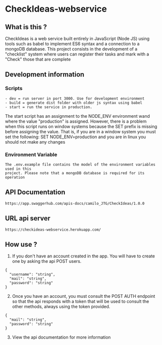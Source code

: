 # CheckIdeas-webservice

## What is this ?

CheckIdeas is a web service built entirely in JavaScript (Node JS) using tools such as babel to implement ES6 syntax and a connection to a mongoDB database. This project consists in the development of a "checklist" system where users can register their tasks and mark with a "Check" those that are complete

## Development information

### Scripts

```
- dev = run server in port 3000. Use for development environment
- build = generate dist folder with older js syntax using babel
- start = run the service in production.
```

The start script has an assignment to the NODE_ENV environment wand where the value "production" is assigned. However, there is a problem when this script runs on window systems because the SET prefix is missing before assigning the value. That is, if you are in a window system you must set the following: SET NODE_ENV=production and you are in linux you should not make any changes

### Environment Variable

```
The .env.example file contains the model of the environment variables used in this
project. Please note that a mongoDB database is required for its operation
```

## API Documentation

```
https://app.swaggerhub.com/apis-docs/camilo_JTG/CheckIdeas/1.0.0
```

## URL api server

```
https://checkideas-webservice.herokuapp.com/
```

## How use ?

1. If you don't have an account created in the app. You will have to create one by asking the api POST users.

```
{
  "username": "string",
  "mail": "string",
  "password": "string"
}
```

2. Once you have an account, you must consult the POST AUTH endpoint so that the api responds with a token that will be used
   to consult the other methods, always using the token provided.

```
{
  "mail": "string",
  "password": "string"
}
```

3. View the api documentation for more information
